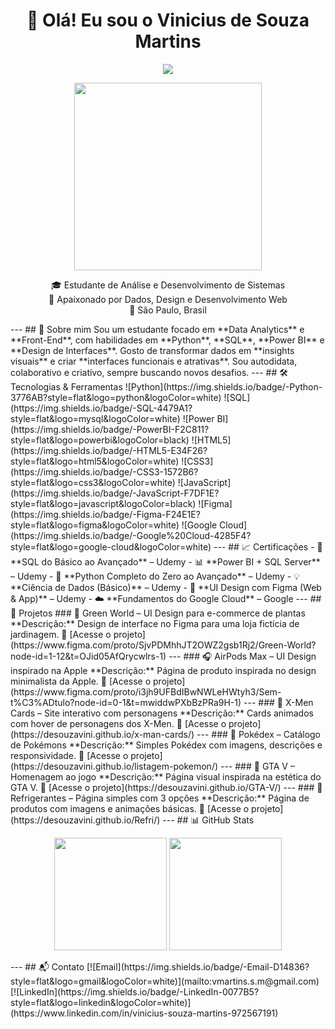 <h1 align="center">👋 Olá! Eu sou o Vinicius de Souza Martins</h1> <p align="center"> <img src="https://readme-typing-svg.demolab.com/?lines=Estudante+de+Sistemas;Amante+de+Dados,+Design+e+Dev+Web;&center=true&width=400&height=45"> </p> <p align="center"> <img src="https://media.giphy.com/media/qgQUggAC3Pfv687qPC/giphy.gif" width="300"> </p> <p align="center"> 🎓 Estudante de Análise e Desenvolvimento de Sistemas <br> 🧠 Apaixonado por Dados, Design e Desenvolvimento Web <br> 📍 São Paulo, Brasil </p> --- ## 🚀 Sobre mim Sou um estudante focado em **Data Analytics** e **Front-End**, com habilidades em **Python**, **SQL**, **Power BI** e **Design de Interfaces**. Gosto de transformar dados em **insights visuais** e criar **interfaces funcionais e atrativas**. Sou autodidata, colaborativo e criativo, sempre buscando novos desafios. --- ## 🛠️ Tecnologias & Ferramentas ![Python](https://img.shields.io/badge/-Python-3776AB?style=flat&logo=python&logoColor=white) ![SQL](https://img.shields.io/badge/-SQL-4479A1?style=flat&logo=mysql&logoColor=white) ![Power BI](https://img.shields.io/badge/-PowerBI-F2C811?style=flat&logo=powerbi&logoColor=black) ![HTML5](https://img.shields.io/badge/-HTML5-E34F26?style=flat&logo=html5&logoColor=white) ![CSS3](https://img.shields.io/badge/-CSS3-1572B6?style=flat&logo=css3&logoColor=white) ![JavaScript](https://img.shields.io/badge/-JavaScript-F7DF1E?style=flat&logo=javascript&logoColor=black) ![Figma](https://img.shields.io/badge/-Figma-F24E1E?style=flat&logo=figma&logoColor=white) ![Google Cloud](https://img.shields.io/badge/-Google%20Cloud-4285F4?style=flat&logo=google-cloud&logoColor=white) --- ## 📈 Certificações - 📘 **SQL do Básico ao Avançado** – Udemy - 📊 **Power BI + SQL Server** – Udemy - 🐍 **Python Completo do Zero ao Avançado** – Udemy - 💡 **Ciência de Dados (Básico)** – Udemy - 🎨 **UI Design com Figma (Web & App)** – Udemy - ☁️ **Fundamentos do Google Cloud** – Google --- ## 💼 Projetos ### 🌿 Green World – UI Design para e-commerce de plantas **Descrição:** Design de interface no Figma para uma loja fictícia de jardinagem. 🔗 [Acesse o projeto](https://www.figma.com/proto/SjvPDMhhJT2OWZ2gsb1Rj2/Green-World?node-id=1-12&t=OJid05AfQrycwlrs-1) --- ### 🎧 AirPods Max – UI Design inspirado na Apple **Descrição:** Página de produto inspirada no design minimalista da Apple. 🔗 [Acesse o projeto](https://www.figma.com/proto/i3jh9UFBdIBwNWLeHWtyh3/Sem-t%C3%ADtulo?node-id=0-1&t=mwiddwPXbBzPRa9H-1) --- ### 🧬 X-Men Cards – Site interativo com personagens **Descrição:** Cards animados com hover de personagens dos X-Men. 🔗 [Acesse o projeto](https://desouzavini.github.io/x-man-cards/) --- ### 🔴 Pokédex – Catálogo de Pokémons **Descrição:** Simples Pokédex com imagens, descrições e responsividade. 🔗 [Acesse o projeto](https://desouzavini.github.io/listagem-pokemon/) --- ### 🚓 GTA V – Homenagem ao jogo **Descrição:** Página visual inspirada na estética do GTA V. 🔗 [Acesse o projeto](https://desouzavini.github.io/GTA-V/) --- ### 🍓 Refrigerantes – Página simples com 3 opções **Descrição:** Página de produtos com imagens e animações básicas. 🔗 [Acesse o projeto](https://desouzavini.github.io/Refri/) --- ## 📊 GitHub Stats <p align="center"> <img height="180em" src="https://github-readme-stats.vercel.app/api?username=desouzavini&show_icons=true&theme=radical" /> <img height="180em" src="https://github-readme-stats.vercel.app/api/top-langs/?username=desouzavini&layout=compact&theme=radical"/> </p> --- ## 📬 Contato [![Email](https://img.shields.io/badge/-Email-D14836?style=flat&logo=gmail&logoColor=white)](mailto:vmartins.s.m@gmail.com) [![LinkedIn](https://img.shields.io/badge/-LinkedIn-0077B5?style=flat&logo=linkedin&logoColor=white)](https://www.linkedin.com/in/vinicius-souza-martins-972567191)
